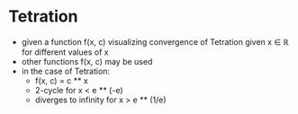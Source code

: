 # Tetration
- given a function f(x, c) visualizing convergence of Tetration given x ∈ ℝ for different values of x
- other functions f(x, c) may be used
- in the case of Tetration:
  - f(x, c) = c ** x
  - 2-cycle for x < e ** (-e)
  - diverges to infinity for x > e ** (1/e)
